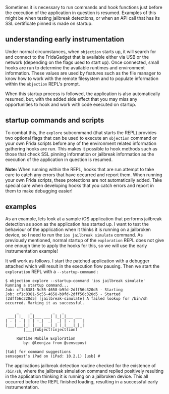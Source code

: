 Sometimes it is necessary to run commands and hook functions just before the execution of the application in question is resumed. Examples of this might be when testing jailbreak detections, or when an API call that has its SSL certificate pinned is made on startup.

## understanding early instrumentation
Under normal circumstances, when `objection` starts up, it will search for and connect to the FridaGadget that is available either via USB or the network (depending on the flags used to start up). Once connected, small hooks are run to determine the available runtimes and environment information. These values are used by features such as the file manager to know how to work with the remote filesystem and to populate information within the `objection` REPL's prompt.

When this startup process is followed, the application is also automatically resumed, but, with the added side effect that you may miss any opportunities to hook and work with code executed on startup.

## startup commands and scripts
To combat this, the `explore` subcommand (that starts the REPL) provides two optional flags that can be used to execute an `objection` command or your own Frida scripts before any of the environment related information gathering hooks are run. This makes it possible to hook methods such as those that check SSL pinning information or jailbreak information as the execution of the application in question is resumed.

**Note:** When running within the REPL, hooks that are run attempt to take care to catch any errors that have occurred and report them. When running your own Frida scripts, these protections are not automatically added. Take special care when developing hooks that you catch errors and report in them to make debugging easier!

## examples
As an example, lets look at a sample iOS application that performs jailbreak detection as soon as the application has started up. I want to test the behaviour of the application when it thinks it is running on a jailbroken device, so I need to run the `ios jailbreak simulate` command. As previously mentioned, normal startup of the `exploration` REPL does not give one enough time to apply the hooks for this, so we will use the early instrumentation example!

It will work as follows. I start the patched application with a debugger attached which will result in the execution flow pausing. Then we start the `exploration` REPL with a `--startup-command` :

```
$ objection explore --startup-command 'ios jailbreak simulate'
Running a startup command...
Job: cf1c8381-5c55-4658-b9fd-2dff56c320d5 - Starting
Job: cf1c8381-5c55-4658-b9fd-2dff56c320d5 - Started
[2dff56c320d5] [jailbreak-simulate] A failed lookup for /bin/sh occurred. Marking it as successful.

     _     _         _   _
 ___| |_  |_|___ ___| |_|_|___ ___
| . | . | | | -_|  _|  _| | . |   |
|___|___|_| |___|___|_| |_|___|_|_|
        |___|(object)inject(ion)

     Runtime Mobile Exploration
        by: @leonjza from @sensepost

[tab] for command suggestions
sensepost’s iPad on (iPad: 10.2.1) [usb] #
```

The applications jailbreak detection routine checked for the existence of `/bin/sh`, where the jailbreak simulation command replied positively resulting in the application thinking it is running on a jailbroken device. This all occurred before the REPL finished loading, resulting in a successful early instrumentation.